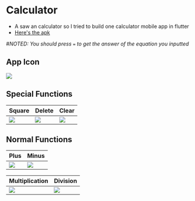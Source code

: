 # Calculator
- A saw an calculator so I tried to build one calculator mobile app in flutter
- [Here's the apk](https://github.com/whiteSHADOW1234/Calculator/blob/main/app-release.apk)

#*NOTED: You should press `=` to get the answer of the equation you inputted*

## App Icon
![](https://i.imgur.com/pBQzkd2.png)

## Special Functions


| Square                               | Delete                               | Clear                                |
| ------------------------------------ | ------------------------------------ | ------------------------------------ |
| ![](https://i.imgur.com/k5MQXnM.png) | ![](https://i.imgur.com/Egc7XDz.png) | ![](https://i.imgur.com/M8tA2L8.png) |


## Normal Functions



| Plus                                 | Minus                                |
| ------------------------------------ | ------------------------------------ |
| ![](https://i.imgur.com/JxVl5u6.png) | ![](https://i.imgur.com/xLuExln.png) |



| Multiplication                       | Division                             |
| ------------------------------------ | ------------------------------------ |
| ![](https://i.imgur.com/zIOpNWo.png) | ![](https://i.imgur.com/bAL2l90.png) |




